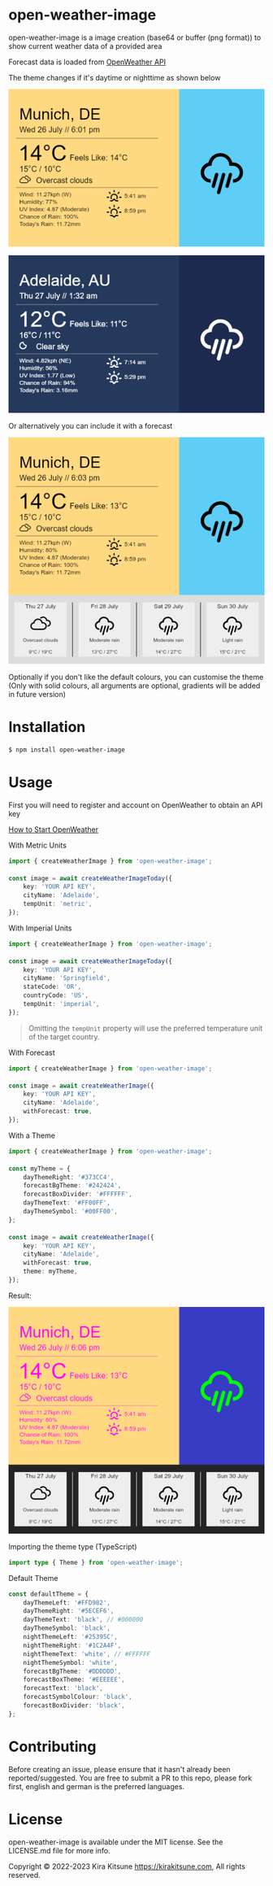 ﻿# open-weather-image

open-weather-image is a image creation (base64 or buffer (png format)) to show current weather data of a provided area

Forecast data is loaded from [OpenWeather API](https://openweathermap.org)

The theme changes if it's daytime or nighttime as shown below

![Daytime](https://github.com/Kira-Kitsune/open-weather-image/blob/main/daytime.png?raw=true)

![Nighttime](https://github.com/Kira-Kitsune/open-weather-image/blob/main/nighttime.png?raw=true)

Or alternatively you can include it with a forecast

![WithForecast](https://github.com/Kira-Kitsune/open-weather-image/blob/main/withforecast.png?raw=true)

Optionally if you don't like the default colours, you can customise the theme (Only with solid colours, all arguments are optional, gradients will be added in future version)

# Installation

```sh
$ npm install open-weather-image
```

# Usage

First you will need to register and account on OpenWeather to obtain an API key

[How to Start OpenWeather](https://openweathermap.org/appid)

With Metric Units

```ts
import { createWeatherImage } from 'open-weather-image';

const image = await createWeatherImageToday({
    key: 'YOUR API KEY',
    cityName: 'Adelaide',
    tempUnit: 'metric',
});
```

With Imperial Units

```ts
import { createWeatherImage } from 'open-weather-image';

const image = await createWeatherImageToday({
    key: 'YOUR API KEY',
    cityName: 'Springfield',
    stateCode: 'OR',
    countryCode: 'US',
    tempUnit: 'imperial',
});
```

> Omitting the `tempUnit` property will use the preferred temperature unit of the target country.

With Forecast

```ts
import { createWeatherImage } from 'open-weather-image';

const image = await createWeatherImage({
    key: 'YOUR API KEY',
    cityName: 'Adelaide',
    withForecast: true,
});
```

With a Theme

```ts
import { createWeatherImage } from 'open-weather-image';

const myTheme = {
    dayThemeRight: '#373CC4',
    forecastBgTheme: '#242424',
    forecastBoxDivider: '#FFFFFF',
    dayThemeText: '#FF00FF',
    dayThemeSymbol: '#00FF00',
};

const image = await createWeatherImage({
    key: 'YOUR API KEY',
    cityName: 'Adelaide',
    withForecast: true,
    theme: myTheme,
});
```

Result:

![WithTheme](https://github.com/Kira-Kitsune/open-weather-image/blob/main/withtheme.png?raw=true)

Importing the theme type (TypeScript)

```ts
import type { Theme } from 'open-weather-image';
```

Default Theme

```ts
const defaultTheme = {
    dayThemeLeft: '#FFD982',
    dayThemeRight: '#5ECEF6',
    dayThemeText: 'black', // #000000
    dayThemeSymbol: 'black',
    nightThemeLeft: '#25395C',
    nightThemeRight: '#1C2A4F',
    nightThemeText: 'white', // #FFFFFF
    nightThemeSymbol: 'white',
    forecastBgTheme: '#DDDDDD',
    forecastBoxTheme: '#EEEEEE',
    forecastText: 'black',
    forecastSymbolColour: 'black',
    forecastBoxDivider: 'black',
};
```

# Contributing

Before creating an issue, please ensure that it hasn't already been reported/suggested.
You are free to submit a PR to this repo, please fork first, english and german is the preferred languages.

# License

open-weather-image is available under the MIT license. See the LICENSE.md file for more info.

Copyright &copy; 2022-2023 Kira Kitsune <https://kirakitsune.com>, All rights reserved.
